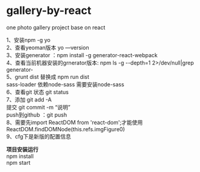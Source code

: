 # gallery-by-react
one photo gallery project base on react

1、安装npm -g yo<br>
2、查看yeoman版本 yo —version<br>
3、安装generator ：npm install -g generator-react-webpack<br>
4、查看当前机器安装的grnerator版本:  npm ls -g --depth=1 2>/dev/null|grep generator-<br>
5、grunt dist 替换成 npm run dist<br>
sass-loader 依赖node-sass 需要安装node-sass<br>
6、查看git 状态 git status<br>
7、添加 git add -A<br>
   提交 git commit -m “说明”<br>
   push到github ：git push<br> 
8、需要先import ReactDOM from 'react-dom';才能使用ReactDOM.findDOMNode(this.refs.imgFigure0)<br>
9、cfg下是新版的配置信息<br>

<strong>项目安装运行</strong><br>
npm install<br>
npm start<br>
   

